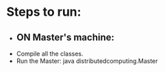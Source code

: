 # Steps to run:
- ## ON Master's machine:
- Compile all the classes.
- Run the Master: java distributedcomputing.Master 

